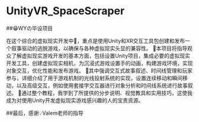 # UnityVR_SpaceScraper
##😁WYの毕设项目

在这个综合的虚拟现实开发中🏮，重点是使用Unity和XR交互工具包创建和发布一个叙事驱动的逃脱游戏，以确保与各种虚拟现实头显的兼容性。
🎈本项目将指导观众了解虚拟现实游戏开发的基本方面，包括设置Unity项目，集成必要的虚拟现实开发工具，创建虚拟现实相机，为沉浸式游戏设置手的动画，构建游戏环境，实现对象交互，优化性能和发布游戏。 
🎉其中强调交互式故事叙述、时间线管理和玩家参与，详细介绍了用于游戏机制的光线投射系统的实现，设置连续移动和瞬间移动，以及高级交互，例如使用套接字交互器进行对象分析和时间线系统进行故事叙述。 
🤗通过整个教程，我学到了所提供的分步说明、视觉教具和实用技巧，这使我成为对使用Unity开发虚拟现实游戏感兴趣的人的宝贵资源。

##最后，感谢💡Valem老师的指导
